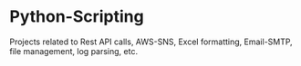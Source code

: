 # Python-Scripting
Projects related to Rest API calls, AWS-SNS, Excel formatting, Email-SMTP, file management, log parsing, etc.
